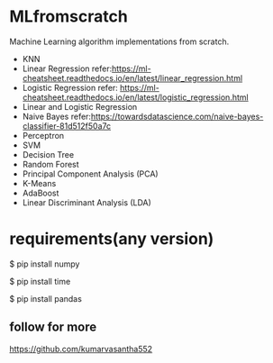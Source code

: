 # MLfromscratch
Machine Learning algorithm implementations from scratch.




  
- KNN
- Linear Regression  refer:https://ml-cheatsheet.readthedocs.io/en/latest/linear_regression.html
- Logistic Regression  refer: https://ml-cheatsheet.readthedocs.io/en/latest/logistic_regression.html
- Linear and Logistic Regression 
- Naive Bayes refer:https://towardsdatascience.com/naive-bayes-classifier-81d512f50a7c
- Perceptron
- SVM
- Decision Tree
- Random Forest
- Principal Component Analysis (PCA)
- K-Means
- AdaBoost
- Linear Discriminant Analysis (LDA)


# requirements(any version)
$ pip install numpy

$ pip install time

$ pip install pandas



## follow for more 
https://github.com/kumarvasantha552
